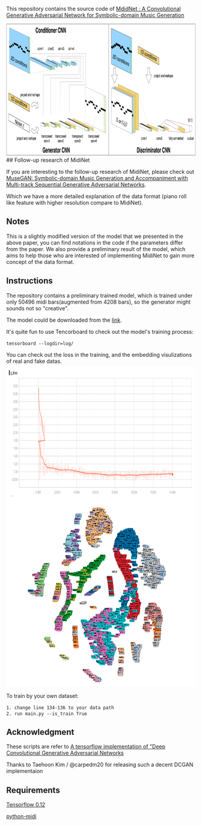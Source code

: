 This repository contains the source code of [MdidNet : A Convolutional Generative Adversarial Network for Symbolic-domain Music Generation](https://arxiv.org/abs/1703.10847)


<img src="network_structure.png" height="350">
## Follow-up research of MidiNet

If you are interesting to the follow-up research of MidiNet, please check out [MuseGAN: Symbolic-domain Music Generation and Accompaniment with Multi-track Sequential Generative Adversarial Networks](https://salu133445.github.io/musegan/).

Which we have a more detailed explanation of the data format (piano roll like feature with higher resolution compare to MidiNet).

## Notes

This is a slightly modified version of the model that we presented in the above paper, you can find notations in the code if the parameters differ from the paper.
We also provide a preliminary result of the model, which aims to help those who are interested of implementing MidiNet to gain more concept of the data format.


## Instructions

The repository contains a preliminary trained model, which is  trained under only 50496 midi bars(augmented from 4208 bars), so the generator might sounds not so "creative".

The model could be downloaded from the [link](https://drive.google.com/open?id=0B_B9afNKo7IqN205MzdLRFlOZzA).


It's quite fun to use Tencorboard to check out the model's training process: 
```
tensorboard --logdir=log/
```
You can check out the loss in the training, and the embedding visulizations of real and fake datas.
<img src="g_loss.png" height="350">
<img src="embedding.png" height="500">

To train by your own dataset:
```
1. change line 134-136 to your data path
2. run main.py --is_train True
```

## Acknowledgment

These scripts are refer to [A tensorflow implementation of "Deep Convolutional Generative Adversarial Networks](https://github.com/carpedm20/DCGAN-tensorflow)

Thanks to Taehoon Kim / @carpedm20 for releasing such a decent DCGAN implementaion
## Requirements
[Tensorflow 0.12](https://github.com/tensorflow/tensorflow/tree/r0.12)

[python-midi](https://github.com/vishnubob/python-midi)
